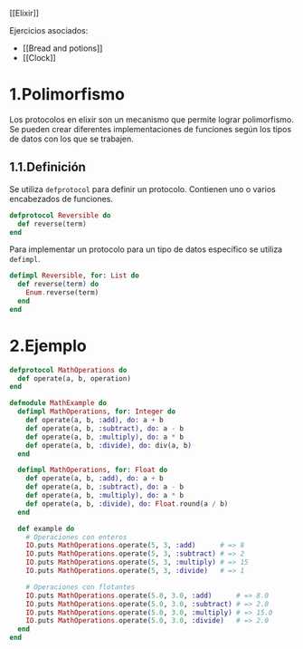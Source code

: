 [[Elixir]]

Ejercicios asociados:
+ [[Bread and potions]]
+ [[Clock]]

# 1.Polimorfismo
Los protocolos en elixir son un mecanismo que permite lograr polimorfismo. Se pueden crear diferentes implementaciones de funciones según los tipos de datos con los que se trabajen.

## 1.1.Definición
Se utiliza `defprotocol` para definir un protocolo. Contienen uno o varios encabezados de funciones.

```elixir
defprotocol Reversible do
  def reverse(term)
end
```

Para implementar un protocolo para un tipo de datos específico se utiliza `defimpl`. 

```elixir
defimpl Reversible, for: List do
  def reverse(term) do
    Enum.reverse(term)
  end
end
```

# 2.Ejemplo
```elixir
defprotocol MathOperations do
  def operate(a, b, operation)
end

defmodule MathExample do
  defimpl MathOperations, for: Integer do
    def operate(a, b, :add), do: a + b
    def operate(a, b, :subtract), do: a - b
    def operate(a, b, :multiply), do: a * b
    def operate(a, b, :divide), do: div(a, b)
  end

  defimpl MathOperations, for: Float do
    def operate(a, b, :add), do: a + b
    def operate(a, b, :subtract), do: a - b
    def operate(a, b, :multiply), do: a * b
    def operate(a, b, :divide), do: Float.round(a / b)
  end

  def example do
    # Operaciones con enteros
    IO.puts MathOperations.operate(5, 3, :add)      # => 8
    IO.puts MathOperations.operate(5, 3, :subtract) # => 2
    IO.puts MathOperations.operate(5, 3, :multiply) # => 15
    IO.puts MathOperations.operate(5, 3, :divide)   # => 1

    # Operaciones con flotantes
    IO.puts MathOperations.operate(5.0, 3.0, :add)      # => 8.0
    IO.puts MathOperations.operate(5.0, 3.0, :subtract) # => 2.0
    IO.puts MathOperations.operate(5.0, 3.0, :multiply) # => 15.0
    IO.puts MathOperations.operate(5.0, 3.0, :divide)   # => 2.0
  end
end
```